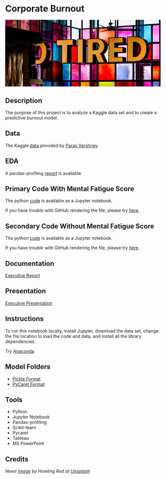 # Corporate Burnout

<img src="images/burnout.jpg" width ="500">

## Description

The purpose of this project is to analyze a Kaggle data set and to create a predictive burnout model.

## Data

The Kaggle [data](https://www.kaggle.com/blurredmachine/are-your-employees-burning-out) provided by [Paras Varshney](https://www.kaggle.com/blurredmachine).

## EDA

A pandas-profiling [report](https://sdloyd.github.io/Burnout/pandasprofile/burnout-pandas-profile-report.html) is available.

## Primary Code With Mental Fatigue Score

The python [code](https://github.com/SDLoyd/Burnout/blob/master/code/burnout_primary_withmental.ipynb) is available as a Jupyter notebook.

If you have trouble with GitHub rendering the file, please try [here](https://nbviewer.jupyter.org/github/SDLoyd/Burnout/blob/main/code/burnout_primary_withmental.ipynb).

## Secondary Code Without Mental Fatigue Score

The python [code](https://github.com/SDLoyd/Burnout/blob/master/code/burnout_secondary_womental.ipynb) is available as a Jupyter notebook.

If you have trouble with GitHub rendering the file, please try [here](https://nbviewer.jupyter.org/github/SDLoyd/Burnout/blob/main/code/burnout_secondary_womental.ipynb).

## Documentation

[Executive Report](docs/burnout_report.pdf)

## Presentation

[Executive Presentation](https://youtu.be/o0suLDkGSjI)

## Instructions

To run this notebook locally, install Jupyter, download the data set, change the file location to load the code and data, and install all the library dependencies.

Try [Anaconda](https://www.anaconda.com/).

## Model Folders

* [Pickle Format](https://github.com/SDLoyd/Burnout/blob/master/pickle) 
* [PyCaret Format](https://github.com/SDLoyd/Burnout/blob/master/model)

## Tools

* Python
* Jupyter Notebook
* Pandas-profiling
* Scikit-learn
* Pycaret
* Tableau
* MS PowerPoint

## Credits

_News [image](https://unsplash.com/photos/2TIsPdIDr8I) by Howling Red at [Unsplash](https://unsplash.com/)_

